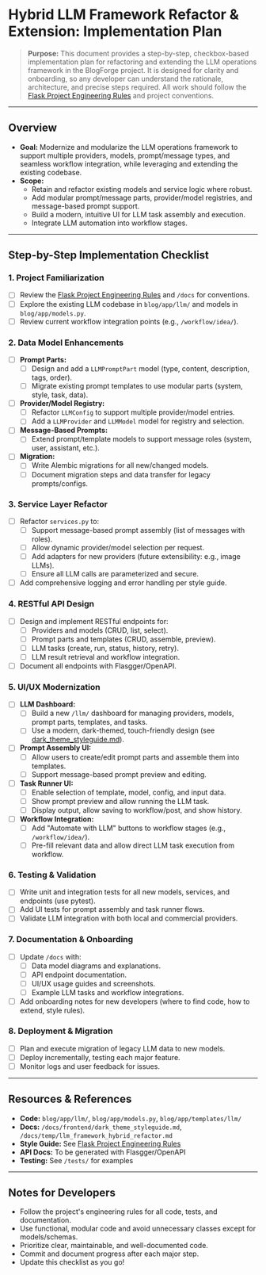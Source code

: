 # Hybrid LLM Framework Refactor & Extension: Implementation Plan
 
> **Purpose:**
> This document provides a step-by-step, checkbox-based implementation plan for refactoring and extending the LLM operations framework in the BlogForge project. It is designed for clarity and onboarding, so any developer can understand the rationale, architecture, and precise steps required. All work should follow the [Flask Project Engineering Rules](../frontend/dark_theme_styleguide.md) and project conventions.

---

## **Overview**

- **Goal:** Modernize and modularize the LLM operations framework to support multiple providers, models, prompt/message types, and seamless workflow integration, while leveraging and extending the existing codebase.
- **Scope:**
  - Retain and refactor existing models and service logic where robust.
  - Add modular prompt/message parts, provider/model registries, and message-based prompt support.
  - Build a modern, intuitive UI for LLM task assembly and execution.
  - Integrate LLM automation into workflow stages.

---

## **Step-by-Step Implementation Checklist**

### **1. Project Familiarization**
- [ ] Review the [Flask Project Engineering Rules](../frontend/dark_theme_styleguide.md) and `/docs` for conventions.
- [ ] Explore the existing LLM codebase in `blog/app/llm/` and models in `blog/app/models.py`.
- [ ] Review current workflow integration points (e.g., `/workflow/idea/`).

### **2. Data Model Enhancements**
- [ ] **Prompt Parts:**
  - [ ] Design and add a `LLMPromptPart` model (type, content, description, tags, order).
  - [ ] Migrate existing prompt templates to use modular parts (system, style, task, data).
- [ ] **Provider/Model Registry:**
  - [ ] Refactor `LLMConfig` to support multiple provider/model entries.
  - [ ] Add a `LLMProvider` and `LLMModel` model for registry and selection.
- [ ] **Message-Based Prompts:**
  - [ ] Extend prompt/template models to support message roles (system, user, assistant, etc.).
- [ ] **Migration:**
  - [ ] Write Alembic migrations for all new/changed models.
  - [ ] Document migration steps and data transfer for legacy prompts/configs.

### **3. Service Layer Refactor**
- [ ] Refactor `services.py` to:
  - [ ] Support message-based prompt assembly (list of messages with roles).
  - [ ] Allow dynamic provider/model selection per request.
  - [ ] Add adapters for new providers (future extensibility: e.g., image LLMs).
  - [ ] Ensure all LLM calls are parameterized and secure.
- [ ] Add comprehensive logging and error handling per style guide.

### **4. RESTful API Design**
- [ ] Design and implement RESTful endpoints for:
  - [ ] Providers and models (CRUD, list, select).
  - [ ] Prompt parts and templates (CRUD, assemble, preview).
  - [ ] LLM tasks (create, run, status, history, retry).
  - [ ] LLM result retrieval and workflow integration.
- [ ] Document all endpoints with Flasgger/OpenAPI.

### **5. UI/UX Modernization**
- [ ] **LLM Dashboard:**
  - [ ] Build a new `/llm/` dashboard for managing providers, models, prompt parts, templates, and tasks.
  - [ ] Use a modern, dark-themed, touch-friendly design (see [dark_theme_styleguide.md](../frontend/dark_theme_styleguide.md)).
- [ ] **Prompt Assembly UI:**
  - [ ] Allow users to create/edit prompt parts and assemble them into templates.
  - [ ] Support message-based prompt preview and editing.
- [ ] **Task Runner UI:**
  - [ ] Enable selection of template, model, config, and input data.
  - [ ] Show prompt preview and allow running the LLM task.
  - [ ] Display output, allow saving to workflow/post, and show history.
- [ ] **Workflow Integration:**
  - [ ] Add "Automate with LLM" buttons to workflow stages (e.g., `/workflow/idea/`).
  - [ ] Pre-fill relevant data and allow direct LLM task execution from workflow.

### **6. Testing & Validation**
- [ ] Write unit and integration tests for all new models, services, and endpoints (use pytest).
- [ ] Add UI tests for prompt assembly and task runner flows.
- [ ] Validate LLM integration with both local and commercial providers.

### **7. Documentation & Onboarding**
- [ ] Update `/docs` with:
  - [ ] Data model diagrams and explanations.
  - [ ] API endpoint documentation.
  - [ ] UI/UX usage guides and screenshots.
  - [ ] Example LLM tasks and workflow integrations.
- [ ] Add onboarding notes for new developers (where to find code, how to extend, style rules).

### **8. Deployment & Migration**
- [ ] Plan and execute migration of legacy LLM data to new models.
- [ ] Deploy incrementally, testing each major feature.
- [ ] Monitor logs and user feedback for issues.

---

## **Resources & References**
- **Code:** `blog/app/llm/`, `blog/app/models.py`, `blog/app/templates/llm/`
- **Docs:** `/docs/frontend/dark_theme_styleguide.md`, `/docs/temp/llm_framework_hybrid_refactor.md`
- **Style Guide:** See [Flask Project Engineering Rules](../frontend/dark_theme_styleguide.md)
- **API Docs:** To be generated with Flasgger/OpenAPI
- **Testing:** See `/tests/` for examples

---

## **Notes for Developers**
- Follow the project's engineering rules for all code, tests, and documentation.
- Use functional, modular code and avoid unnecessary classes except for models/schemas.
- Prioritize clear, maintainable, and well-documented code.
- Commit and document progress after each major step.
- Update this checklist as you go! 